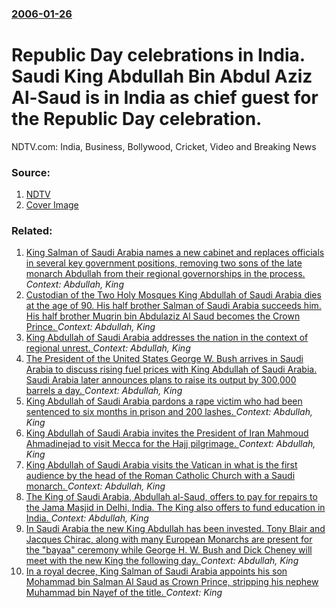 ### [2006-01-26](/news/2006/01/26/index.md)

#  Republic Day celebrations in India. Saudi King Abdullah Bin Abdul Aziz Al-Saud is in India as chief guest for the Republic Day celebration. 

NDTV.com: India, Business, Bollywood, Cricket, Video and Breaking News


### Source:

1. [NDTV](http://www.ndtv.com/morenews/showmorestory.asp?slug=India+inks+accords+with+Saudi+Arabia&id=84135&category=National)
1. [Cover Image](http://cdn.ndtv.com/static/images/ndtv_default_image_500x500.jpg)

### Related:

1. [King Salman of Saudi Arabia names a new cabinet and replaces officials in several key government positions, removing two sons of the late monarch Abdullah from their regional governorships in the process. ](/news/2015/01/30/king-salman-of-saudi-arabia-names-a-new-cabinet-and-replaces-officials-in-several-key-government-positions-removing-two-sons-of-the-late-mo.md) _Context: Abdullah, King_
2. [Custodian of the Two Holy Mosques King Abdullah of Saudi Arabia dies at the age of 90. His half brother Salman of Saudi Arabia succeeds him. His half brother Muqrin bin Abdulaziz Al Saud becomes the Crown Prince. ](/news/2015/01/23/custodian-of-the-two-holy-mosques-king-abdullah-of-saudi-arabia-dies-at-the-age-of-90-his-half-brother-salman-of-saudi-arabia-succeeds-him.md) _Context: Abdullah, King_
3. [King Abdullah of Saudi Arabia addresses the nation in the context of regional unrest. ](/news/2011/03/18/king-abdullah-of-saudi-arabia-addresses-the-nation-in-the-context-of-regional-unrest.md) _Context: Abdullah, King_
4. [ The President of the United States George W. Bush arrives in Saudi Arabia to discuss rising fuel prices with King Abdullah of Saudi Arabia. Saudi Arabia later announces plans to raise its output by 300,000 barrels a day. ](/news/2008/05/16/the-president-of-the-united-states-george-w-bush-arrives-in-saudi-arabia-to-discuss-rising-fuel-prices-with-king-abdullah-of-saudi-arabia.md) _Context: Abdullah, King_
5. [ King Abdullah of Saudi Arabia pardons a rape victim who had been sentenced to six months in prison and 200 lashes. ](/news/2007/12/17/king-abdullah-of-saudi-arabia-pardons-a-rape-victim-who-had-been-sentenced-to-six-months-in-prison-and-200-lashes.md) _Context: Abdullah, King_
6. [ King Abdullah of Saudi Arabia invites the President of Iran Mahmoud Ahmadinejad to visit Mecca for the Hajj pilgrimage. ](/news/2007/12/14/king-abdullah-of-saudi-arabia-invites-the-president-of-iran-mahmoud-ahmadinejad-to-visit-mecca-for-the-hajj-pilgrimage.md) _Context: Abdullah, King_
7. [ King Abdullah of Saudi Arabia visits the Vatican in what is the first audience by the head of the Roman Catholic Church with a Saudi monarch. ](/news/2007/11/6/king-abdullah-of-saudi-arabia-visits-the-vatican-in-what-is-the-first-audience-by-the-head-of-the-roman-catholic-church-with-a-saudi-monarc.md) _Context: Abdullah, King_
8. [ The King of Saudi Arabia, Abdullah al-Saud, offers to pay for repairs to the Jama Masjid in Delhi, India. The King also offers to fund education in India. ](/news/2006/01/4/the-king-of-saudi-arabia-abdullah-al-saud-offers-to-pay-for-repairs-to-the-jama-masjid-in-delhi-india-the-king-also-offers-to-fund-educ.md) _Context: Abdullah, King_
9. [ In Saudi Arabia the new King Abdullah has been invested. Tony Blair and Jacques Chirac, along with many European Monarchs are present for the "bayaa" ceremony while George H. W. Bush and Dick Cheney will meet with the new King the following day. ](/news/2005/08/3/in-saudi-arabia-the-new-king-abdullah-has-been-invested-tony-blair-and-jacques-chirac-along-with-many-european-monarchs-are-present-for-t.md) _Context: Abdullah, King_
10. [In a royal decree, King Salman of Saudi Arabia appoints his son Mohammad bin Salman Al Saud as Crown Prince, stripping his nephew Muhammad bin Nayef of the title. ](/news/2017/06/21/in-a-royal-decree-king-salman-of-saudi-arabia-appoints-his-son-mohammad-bin-salman-al-saud-as-crown-prince-stripping-his-nephew-muhammad-b.md) _Context: King_
